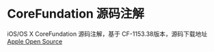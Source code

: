 # CoreFundation 源码注解

iOS/OS X CoreFundation 源码注解，基于 CF-1153.38版本，源码下载地址 
[Apple Open Source](http://opensource.apple.com/tarballs/CF/)

